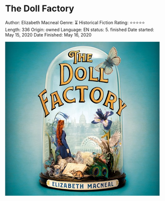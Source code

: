 # The Doll Factory

Author: Elizabeth Macneal
Genre: ⏳ Historical Fiction
Rating: ⭐️⭐️⭐️⭐️⭐️
Length: 336
Origin: owned
Language: EN
status: 5. finished
Date started: May 15, 2020
Date Finished: May 16, 2020

![Untitled](The%20Doll%20Factory%20e10f743fd58144c991741b7f47e4e524/Untitled.png)